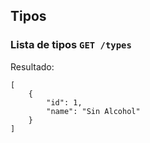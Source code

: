 ## Tipos

### Lista de tipos `GET /types`

Resultado:

    [
        {
            "id": 1,
            "name": "Sin Alcohol"
        }
    ]
